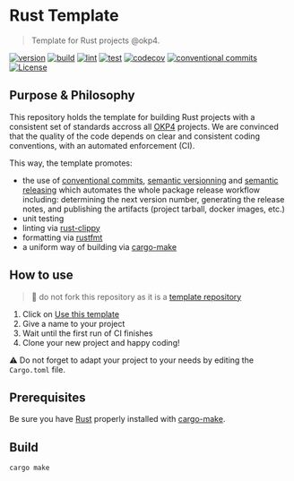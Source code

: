 # Rust Template

> Template for Rust projects @okp4.

[![version](https://img.shields.io/github/v/release/okp4/template-rust?style=for-the-badge)](https://github.com/okp4/template-rust/releases)
[![build](https://img.shields.io/github/workflow/status/okp4/template-rust/Build?label=build&style=for-the-badge)](https://github.com/okp4/template-rust/actions/workflows/build.yml)
[![lint](https://img.shields.io/github/workflow/status/okp4/template-rust/Lint?label=lint&style=for-the-badge)](https://github.com/okp4/template-rust/actions/workflows/lint.yml)
[![test](https://img.shields.io/github/workflow/status/okp4/template-rust/Test?label=test&style=for-the-badge)](https://github.com/okp4/template-rust/actions/workflows/test.yml)
[![codecov](https://img.shields.io/codecov/c/github/okp4/template-rust?style=for-the-badge&token=K5CYM8TQQY)](https://codecov.io/gh/okp4/template-rust)
[![conventional commits](https://img.shields.io/badge/Conventional%20Commits-1.0.0-yellow.svg?style=for-the-badge)](https://conventionalcommits.org)
[![License](https://img.shields.io/badge/License-BSD_3--Clause-blue.svg?style=for-the-badge)](https://opensource.org/licenses/BSD-3-Clause)

## Purpose & Philosophy

This repository holds the template for building Rust projects with a consistent set of standards accross all [OKP4](https://github.com/okp4) projects. We are convinced that the quality of the code depends on clear and consistent coding conventions, with an automated enforcement (CI).

This way, the template promotes:

- the use of [conventional commits](https://www.conventionalcommits.org/en/v1.0.0/), [semantic versionning](https://semver.org/) and [semantic releasing](https://github.com/cycjimmy/semantic-release-action) which automates the whole package release workflow including: determining the next version number, generating the release notes, and publishing the artifacts (project tarball, docker images, etc.)
- unit testing
- linting via [rust-clippy](https://github.com/rust-lang/rust-clippy)
- formatting via [rustfmt](https://github.com/rust-lang/rustfmt)
- a uniform way of building via [cargo-make](https://github.com/sagiegurari/cargo-make)

## How to use

> 🚨 do not fork this repository as it is a [template repository](https://docs.github.com/en/repositories/creating-and-managing-repositories/creating-a-repository-from-a-template)

1. Click on [Use this template](https://github.com/okp4/template-rust/generate)
2. Give a name to your project
3. Wait until the first run of CI finishes
4. Clone your new project and happy coding!

⚠ Do not forget to adapt your project to your needs by editing the `Cargo.toml` file.

## Prerequisites

Be sure you have [Rust](https://www.rust-lang.org/tools/install) properly installed with [cargo-make](https://github.com/sagiegurari/cargo-make).

## Build

```sh
cargo make
```
